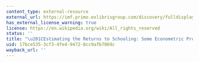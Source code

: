 ```yaml
---
content_type: external-resource
external_url: https://imf.primo.exlibrisgroup.com/discovery/fulldisplay?docid=cdi_proquest_journals_214680746&context=PC&vid=01TIMF_INST:Shared&lang=en&search_scope=MyInst_and_CI&adaptor=Primo%20Central&query=null,,2009&facet=citing,exact,cdi_FETCH-LOGICAL-c6007-503f535136148ab8ee84ee51a1b90d2853ee534a8e2ad5d057ff9546a093840f3&offset=10
has_external_license_warning: true
license: https://en.wikipedia.org/wiki/All_rights_reserved
status: ''
title: "\u201CEstimating the Returns to Schooling: Some Econometric Problems.\u201D"
uid: 17bce535-3cf3-4fe4-9472-8cc9afb7069c
wayback_url: ''
---
```

